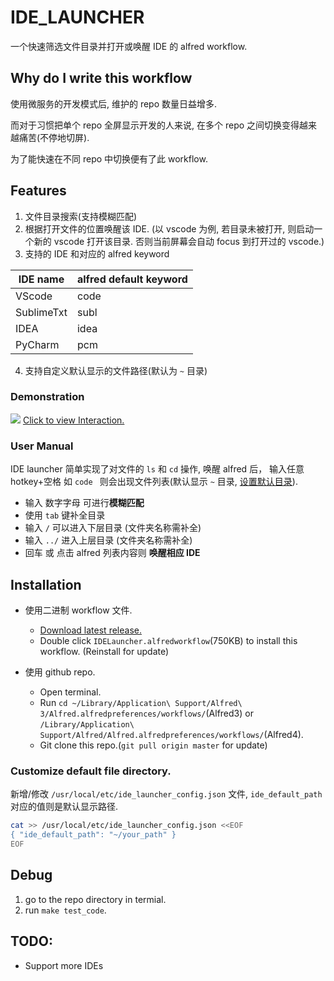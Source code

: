 # IDE_LAUNCHER

一个快速筛选文件目录并打开或唤醒 IDE 的 alfred workflow.

## Why do I write this workflow
 
使用微服务的开发模式后, 维护的 repo 数量日益增多.

而对于习惯把单个 repo 全屏显示开发的人来说, 在多个 repo 之间切换变得越来越痛苦(不停地切屏).

为了能快速在不同 repo 中切换便有了此 workflow.

## Features
1. 文件目录搜索(支持模糊匹配)
2. 根据打开文件的位置唤醒该 IDE. (以 vscode 为例, 若目录未被打开, 则启动一个新的 vscode 打开该目录. 否则当前屏幕会自动 focus 到打开过的 vscode.)
3. 支持的 IDE 和对应的 alfred keyword

| IDE name      | alfred default keyword |
| -----------   | ----------- |
| VScode      |  code |
| SublimeTxt   |  subl |
| IDEA      |  idea |
| PyCharm   |  pcm |

4. 支持自定义默认显示的文件路径(默认为 `~` 目录)


### Demonstration

![](https://upload-images.jianshu.io/upload_images/2674994-6a865c2ecd895ba5.gif?imageMogr2/auto-orient/strip)
[Click to view Interaction.](https://upload-images.jianshu.io/upload_images/2674994-6a865c2ecd895ba5.gif?imageMogr2/auto-orient/strip)


### User Manual

IDE launcher 简单实现了对文件的 `ls` 和 `cd` 操作, 唤醒 alfred 后， 输入任意 hotkey+空格 如 `code ` 则会出现文件列表(默认显示 `~` 目录, [设置默认目录](#customize-default-file-directory)). 
 - 输入 数字字母 可进行**模糊匹配**
 - 使用 `tab` 键补全目录
 - 输入 `/` 可以进入下层目录 (文件夹名称需补全)
 - 输入 `../` 进入上层目录 (文件夹名称需补全)
 - 回车 或 点击 alfred 列表内容则 **唤醒相应 IDE**

## Installation

- 使用二进制 workflow 文件.
  - [Download latest release.](https://github.com/joeeeeey/ide_launcher/releases)
  - Double click `IDELauncher.alfredworkflow`(750KB) to install this workflow.
  (Reinstall for update)

- 使用 github repo. 
  - Open terminal.
  - Run `cd ~/Library/Application\ Support/Alfred\ 3/Alfred.alfredpreferences/workflows/`(Alfred3) or `/Library/Application\ Support/Alfred/Alfred.alfredpreferences/workflows/`(Alfred4).
  - Git clone this repo.(`git pull origin master` for update)

### Customize default file directory.
新增/修改 `/usr/local/etc/ide_launcher_config.json` 文件, `ide_default_path` 对应的值则是默认显示路径.

```bash
cat >> /usr/local/etc/ide_launcher_config.json <<EOF
{ "ide_default_path": "~/your_path" }
EOF
```

## Debug
1. go to the repo directory in termial.
2. run `make test_code`.

## TODO: 

* Support more IDEs